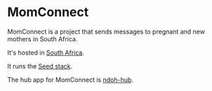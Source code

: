 # MomConnect

MomConnect is a project that sends messages to pregnant and new
mothers in South Africa.

It's hosted in [South Africa](../infrastructure/south-africa.html).

It runs the [Seed stack](../tech/seed-stack.html).

The hub app for MomConnect is
[ndoh-hub](https://github.com/praekeltfoundation/ndoh-hub).
